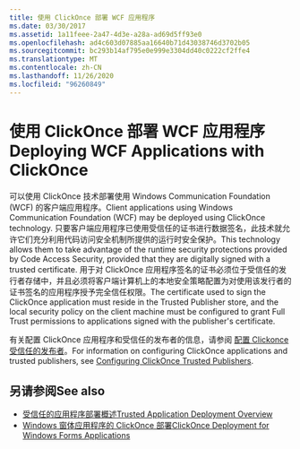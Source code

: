 ```yaml
---
title: 使用 ClickOnce 部署 WCF 应用程序
ms.date: 03/30/2017
ms.assetid: 1a11feee-2a47-4d3e-a28a-ad69d5ff93e0
ms.openlocfilehash: ad4c603d07885aa16640b71d43038746d3702b05
ms.sourcegitcommit: bc293b14af795e0e999e3304dd40c0222cf2ffe4
ms.translationtype: MT
ms.contentlocale: zh-CN
ms.lasthandoff: 11/26/2020
ms.locfileid: "96260849"
---
```

# <a name="deploying-wcf-applications-with-clickonce"></a><span data-ttu-id="97976-102">使用 ClickOnce 部署 WCF 应用程序</span><span class="sxs-lookup"><span data-stu-id="97976-102">Deploying WCF Applications with ClickOnce</span></span>

<span data-ttu-id="97976-103">可以使用 ClickOnce 技术部署使用 Windows Communication Foundation (WCF) 的客户端应用程序。</span><span class="sxs-lookup"><span data-stu-id="97976-103">Client applications using Windows Communication Foundation (WCF) may be deployed using ClickOnce technology.</span></span> <span data-ttu-id="97976-104">只要客户端应用程序已使用受信任的证书进行数据签名，此技术就允许它们充分利用代码访问安全机制所提供的运行时安全保护。</span><span class="sxs-lookup"><span data-stu-id="97976-104">This technology allows them to take advantage of the runtime security protections provided by Code Access Security, provided that they are digitally signed with a trusted certificate.</span></span> <span data-ttu-id="97976-105">用于对 ClickOnce 应用程序签名的证书必须位于受信任的发行者存储中，并且必须将客户端计算机上的本地安全策略配置为对使用该发行者的证书签名的应用程序授予完全信任权限。</span><span class="sxs-lookup"><span data-stu-id="97976-105">The certificate used to sign the ClickOnce application must reside in the Trusted Publisher store, and the local security policy on the client machine must be configured to grant Full Trust permissions to applications signed with the publisher's certificate.</span></span>  
  
 <span data-ttu-id="97976-106">有关配置 ClickOnce 应用程序和受信任的发布者的信息，请参阅 [配置 Clickonce 受信任的发布者](/previous-versions/dotnet/articles/ms996418(v=msdn.10))。</span><span class="sxs-lookup"><span data-stu-id="97976-106">For information on configuring ClickOnce applications and trusted publishers, see [Configuring ClickOnce Trusted Publishers](/previous-versions/dotnet/articles/ms996418(v=msdn.10)).</span></span>  
  
## <a name="see-also"></a><span data-ttu-id="97976-107">另请参阅</span><span class="sxs-lookup"><span data-stu-id="97976-107">See also</span></span>

- [<span data-ttu-id="97976-108">受信任的应用程序部署概述</span><span class="sxs-lookup"><span data-stu-id="97976-108">Trusted Application Deployment Overview</span></span>](/visualstudio/deployment/trusted-application-deployment-overview)
- <span data-ttu-id="97976-109">[Windows 窗体应用程序的 ClickOnce 部署](/previous-versions/visualstudio/visual-studio-2008/wh45kb66(v=vs.90))</span><span class="sxs-lookup"><span data-stu-id="97976-109">[ClickOnce Deployment for Windows Forms Applications](/previous-versions/visualstudio/visual-studio-2008/wh45kb66(v=vs.90))</span></span>
